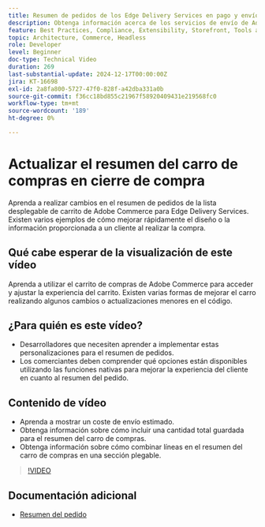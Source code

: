 ```yaml
---
title: Resumen de pedidos de los Edge Delivery Services en pago y envío
description: Obtenga información acerca de los servicios de envío de Adobe Edge y cómo actualizar la sección de resumen del pedido del menú desplegable de Commerce al cerrar la compra.
feature: Best Practices, Compliance, Extensibility, Storefront, Tools and External Services
topic: Architecture, Commerce, Headless
role: Developer
level: Beginner
doc-type: Technical Video
duration: 269
last-substantial-update: 2024-12-17T00:00:00Z
jira: KT-16698
exl-id: 2a8fa800-5727-47f0-828f-a42dba331a0b
source-git-commit: f36cc18bd855c21967f58920409431e219568fc0
workflow-type: tm+mt
source-wordcount: '189'
ht-degree: 0%

---
```


# Actualizar el resumen del carro de compras en cierre de compra

Aprenda a realizar cambios en el resumen de pedidos de la lista desplegable de carrito de Adobe Commerce para Edge Delivery Services.  Existen varios ejemplos de cómo mejorar rápidamente el diseño o la información proporcionada a un cliente al realizar la compra.

## Qué cabe esperar de la visualización de este vídeo

Aprenda a utilizar el carrito de compras de Adobe Commerce para acceder y ajustar la experiencia del carrito.  Existen varias formas de mejorar el carro realizando algunos cambios o actualizaciones menores en el código.

## ¿Para quién es este vídeo?

* Desarrolladores que necesiten aprender a implementar estas personalizaciones para el resumen de pedidos.
* Los comerciantes deben comprender qué opciones están disponibles utilizando las funciones nativas para mejorar la experiencia del cliente en cuanto al resumen del pedido.

## Contenido de vídeo

* Aprenda a mostrar un coste de envío estimado.
* Obtenga información sobre cómo incluir una cantidad total guardada para el resumen del carro de compras.
* Obtenga información sobre cómo combinar líneas en el resumen del carro de compras en una sección plegable.

>[!VIDEO](https://video.tv.adobe.com/v/3441185?learn=on)

## Documentación adicional

* [Resumen del pedido](https://experienceleague.adobe.com/developer/commerce/storefront/dropins/cart/tutorials/order-summary-lines/)
